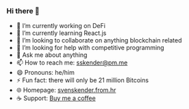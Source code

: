 ### Hi there 👋

- 🔭 I’m currently working on DeFi
- 🌱 I’m currently learning React.js
- 👯 I’m looking to collaborate on anything blockchain related
- 🤔 I’m looking for help with competitive programming
- 💬 Ask me about anything
- 📫 How to reach me: sskender@pm.me
- 😄 Pronouns: he/him
- ⚡ Fun fact: there will only be 21 million Bitcoins
- 🌐 Homepage: [svenskender.from.hr](http://svenskender.from.hr)
- ☕ Support: [Buy me a coffee](https://www.buymeacoffee.com/sskender)
